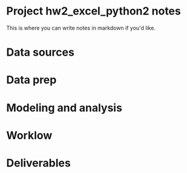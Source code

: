 # Project hw2_excel_python2 notes

 
This is where you can write notes in markdown if you'd like.

# Data sources


# Data prep


# Modeling and analysis


# Worklow


# Deliverables
